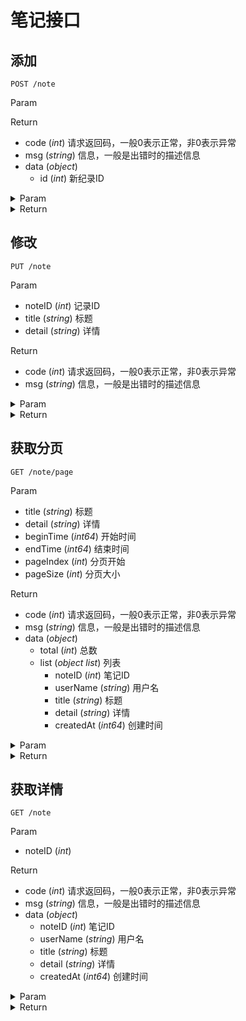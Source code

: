 # 笔记接口

## 添加

`POST /note`

Param


Return

* code (*int*) 请求返回码，一般0表示正常，非0表示异常
* msg (*string*) 信息，一般是出错时的描述信息
* data (*object*) 
    * id (*int*) 新纪录ID

<details>
<summary>Param</summary>

```json
{}
```

</details>

<details>
<summary>Return</summary>

```json
{
    "code": 0,
    "msg": "",
    "data": {
        "id": 10
    }
}
```

</details>

## 修改

`PUT /note`

Param

* noteID (*int*) 记录ID
* title (*string*) 标题
* detail (*string*) 详情

Return

* code (*int*) 请求返回码，一般0表示正常，非0表示异常
* msg (*string*) 信息，一般是出错时的描述信息

<details>
<summary>Param</summary>

```json
{
    "noteID": 10,
    "title": "mod title",
    "detail": "mod detail"
}
```

</details>

<details>
<summary>Return</summary>

```json
{
    "code": 0,
    "msg": "",
    "data": null
}
```

</details>

## 获取分页

`GET /note/page`

Param

* title (*string*) 标题
* detail (*string*) 详情
* beginTime (*int64*) 开始时间
* endTime (*int64*) 结束时间
* pageIndex (*int*) 分页开始
* pageSize (*int*) 分页大小

Return

* code (*int*) 请求返回码，一般0表示正常，非0表示异常
* msg (*string*) 信息，一般是出错时的描述信息
* data (*object*) 
    * total (*int*) 总数
    * list (*object list*) 列表
        * noteID (*int*) 笔记ID
        * userName (*string*) 用户名
        * title (*string*) 标题
        * detail (*string*) 详情
        * createdAt (*int64*) 创建时间

<details>
<summary>Param</summary>

```json
beginTime=0&detail=&endTime=0&pageIndex=0&pageSize=10&title=
```

</details>

<details>
<summary>Return</summary>

```json
{
    "code": 0,
    "msg": "",
    "data": {
        "total": 9,
        "list": [
            {
                "noteID": 10,
                "userName": "0",
                "title": "mod title",
                "detail": "mod detail",
                "createdAt": 1567578639
            },
            {
                "noteID": 9,
                "userName": "0",
                "title": "mod title",
                "detail": "mod detail",
                "createdAt": 1567578072
            },
            {
                "noteID": 8,
                "userName": "0",
                "title": "mod title",
                "detail": "mod detail",
                "createdAt": 1567568480
            },
            {
                "noteID": 7,
                "userName": "0",
                "title": "mod title",
                "detail": "mod detail",
                "createdAt": 1567567411
            },
            {
                "noteID": 6,
                "userName": "0",
                "title": "mod title",
                "detail": "mod detail",
                "createdAt": 1567566515
            },
            {
                "noteID": 5,
                "userName": "0",
                "title": "mod title",
                "detail": "mod detail",
                "createdAt": 1567566455
            },
            {
                "noteID": 4,
                "userName": "0",
                "title": "mod title",
                "detail": "mod detail",
                "createdAt": 1567566318
            },
            {
                "noteID": 3,
                "userName": "0",
                "title": "55555",
                "detail": "# 5656565",
                "createdAt": 1565230377
            },
            {
                "noteID": 2,
                "userName": "0",
                "title": "123",
                "detail": "# 123\n\n## 123",
                "createdAt": 1565054643
            }
        ]
    }
}
```

</details>

## 获取详情

`GET /note`

Param

* noteID (*int*) 

Return

* code (*int*) 请求返回码，一般0表示正常，非0表示异常
* msg (*string*) 信息，一般是出错时的描述信息
* data (*object*) 
    * noteID (*int*) 笔记ID
    * userName (*string*) 用户名
    * title (*string*) 标题
    * detail (*string*) 详情
    * createdAt (*int64*) 创建时间

<details>
<summary>Param</summary>

```json
noteID=10
```

</details>

<details>
<summary>Return</summary>

```json
{
    "code": 0,
    "msg": "",
    "data": {
        "noteID": 10,
        "userName": "119",
        "title": "mod title",
        "detail": "mod detail",
        "createdAt": 1567578639
    }
}
```

</details>

